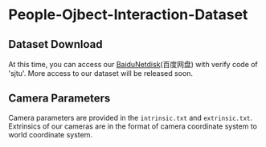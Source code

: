 # People-Ojbect-Interaction-Dataset

## Dataset Download

At this time, you can access our [BaiduNetdisk](https://pan.baidu.com/s/11T6I3Mw7axq0qwiPNz43Zw?pwd=sjtu )(百度网盘) with verify code of 'sjtu'.
More access to our dataset will be released soon.

## Camera Parameters

Camera parameters are provided in the `intrinsic.txt` and `extrinsic.txt`.
Extrinsics of our cameras are in the format of camera coordinate system to world coordinate system.
